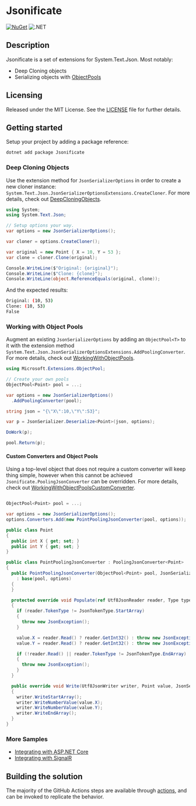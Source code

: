 # Jsonificate

[![NuGet](https://img.shields.io/nuget/v/Jsonificate.svg)](https://www.nuget.org/packages/Jsonificate/)
![.NET](https://github.com/joncloud/jsonificate/workflows/.NET/badge.svg)

## Description

Jsonificate is a set of extensions for System.Text.Json. Most notably:

* Deep Cloning objects
* Serializing objects with [ObjectPools](https://www.nuget.org/packages/Microsoft.Extensions.ObjectPool/)

## Licensing

Released under the MIT License.  See the [LICENSE](LICENSE.md) file for further details.

## Getting started

Setup your project by adding a package reference:

```bash
dotnet add package Jsonificate
```

### Deep Cloning Objects

Use the extension method for `JsonSerializerOptions` in order to create a new cloner instance: `System.Text.Json.JsonSerializerOptionsExtensions.CreateCloner`. For more details, check out [DeepCloningObjects](./samples/ReadmeSamples/DeepCloningObjects.cs).

```csharp
using System;
using System.Text.Json;

// Setup options your way.
var options = new JsonSerializerOptions();

var cloner = options.CreateCloner();

var original = new Point { X = 10, Y = 53 };
var clone = cloner.Clone(original);

Console.WriteLine($"Original: {original}");
Console.WriteLine($"Clone: {clone}");
Console.WriteLine(object.ReferenceEquals(original, clone));
```

And the expected results:

```bash
Original: (10, 53)
Clone: (10, 53)
False
```

### Working with Object Pools

Augment an existing `JsonSerializerOptions` by adding an `ObjectPool<T>` to it with the extension method `System.Text.Json.JsonSerializerOptionsExtensions.AddPoolingConverter`. For more details, check out [WorkingWithObjectPools](./samples/ReadmeSamples/WorkingWithObjectPools.cs).

```csharp
using Microsoft.Extensions.ObjectPool;

// Create your own pools
ObjectPool<Point> pool = ...;

var options = new JsonSerializerOptions()
  .AddPoolingConverter(pool);

string json = "{\"X\":10,\"Y\":53}";

var p = JsonSerializer.Deserialize<Point>(json, options);

DoWork(p);

pool.Return(p);
```

#### Custom Converters and Object Pools

Using a top-level object that does not require a custom converter will keep thing simple, however when this cannot be achieved `Jsonificate.PoolingJsonConverter` can be overridden. For more details, check out [WorkingWithObjectPoolsCustomConverter](./samples/ReadmeSamples/WorkingWithObjectPoolsCustomConverter.cs).

```csharp

ObjectPool<Point> pool = ...;

var options = new JsonSerializerOptions();
options.Converters.Add(new PointPoolingJsonConverter(pool, options));

public class Point
{
  public int X { get; set; }
  public int Y { get; set; }
}

public class PointPoolingJsonConverter : PoolingJsonConverter<Point>
{
  public PointPoolingJsonConverter(ObjectPool<Point> pool, JsonSerializerOptions options)
    : base(pool, options)
  {
  }

  protected override void Populate(ref Utf8JsonReader reader, Type typeToConvert, Point value, JsonSerializerOptions options)
  {
    if (reader.TokenType != JsonTokenType.StartArray)
    {
      throw new JsonException();
    }

    value.X = reader.Read() ? reader.GetInt32() : throw new JsonException();
    value.Y = reader.Read() ? reader.GetInt32() : throw new JsonException();

    if (!reader.Read() || reader.TokenType != JsonTokenType.EndArray)
    {
      throw new JsonException();
    }
  }

  public override void Write(Utf8JsonWriter writer, Point value, JsonSerializerOptions options)
  {
    writer.WriteStartArray();
    writer.WriteNumberValue(value.X);
    writer.WriteNumberValue(value.Y);
    writer.WriteEndArray();
  }
}
```

### More Samples

* [Integrating with ASP.NET Core](./samples/AspNetCoreSamples)
* [Integrating with SignalR](./samples/SignalRSamples)

## Building the solution

The majority of the GitHub Actions steps are available through [actions](./actions), and can be invoked to replicate the behavior.
